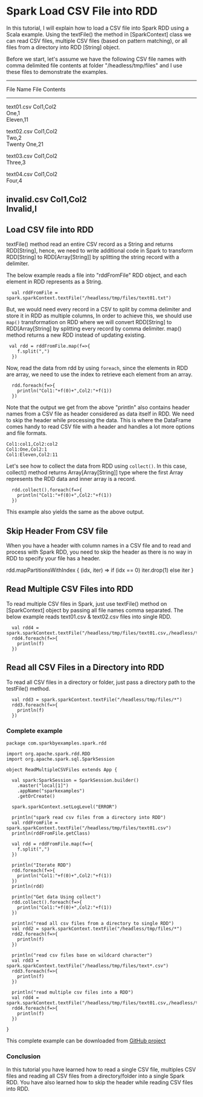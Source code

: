 

Spark Load CSV File into RDD
============================

In this tutorial, I will explain how to load a CSV file into Spark RDD
using a Scala example. Using the textFile() the method in
[SparkContext]
class we can read CSV files, multiple CSV files (based on pattern
matching), or all files from a directory into RDD \[String\] object.



Before we start, let's assume we have the following CSV file names with
comma delimited file contents at folder "/headless/tmp/files" and I use these
files to demonstrate the examples.

  -----------------------------------------------------------------------
  File Name                           File Contents
  ----------------------------------- -----------------------------------
  text01.csv                          Col1,Col2\
                                      One,1\
                                      Eleven,11

  text02.csv                          Col1,Col2\
                                      Two,2\
                                      Twenty One,21

  text03.csv                          Col1,Col2\
                                      Three,3

  text04.csv                          Col1,Col2\
                                      Four,4

  invalid.csv                         Col1,Col2\
                                      Invalid,I
  -----------------------------------------------------------------------



Load CSV file into RDD
----------------------------------------------------------------------------------------

textFile() method read an entire CSV record as a String and returns
RDD\[String\], hence, we need to write additional code in Spark to
transform RDD\[String\] to RDD\[Array\[String\]\] by splitting the
string record with a delimiter.



The below example reads a file into "rddFromFile" RDD object, and each
element in RDD represents as a String.

```
  val rddFromFile = spark.sparkContext.textFile("/headless/tmp/files/text01.txt")
```



But, we would need every record in a CSV to split by comma delimiter and
store it in RDD as multiple columns, In order to achieve this, we should
use `map()` transformation on RDD where we will convert RDD\[String\] to
RDD\[Array\[String\] by splitting every record by comma delimiter. map()
method returns a new RDD instead of updating existing.

```
 val rdd = rddFromFile.map(f=>{
    f.split(",")
  })
```



Now, read the data from rdd by using `foreach`, since the elements in
RDD are array, we need to use the index to retrieve each element from an
array.



```
  rdd.foreach(f=>{
    println("Col1:"+f(0)+",Col2:"+f(1))
  })
```



Note that the output we get from the above "println" also contains
header names from a CSV file as header considered as data itself in RDD.
We need to skip the header while processing the data. This is where the
DataFrame comes handy to read CSV file with a header and handles a lot
more options and file formats.

```
Col1:col1,Col2:col2
Col1:One,Col2:1
Col1:Eleven,Col2:11
```



Let's see how to collect the data from RDD using `collect()`. In this
case, collect() method returns Array\[Array\[String\]\] type where the
first Array represents the RDD data and inner array is a record.

```
  rdd.collect().foreach(f=>{
    println("Col1:"+f(0)+",Col2:"+f(1))
  })
```



This example also yields the same as the above output.






Skip Header From CSV file
----------------------------------------------------------------------------------------------

When you have a header with column names in a CSV file and to read and
process with Spark RDD, you need to skip the header as there is no way
in RDD to specify your file has a header.

rdd.mapPartitionsWithIndex { (idx, iter) =\> if (idx == 0) iter.drop(1)
else iter }

Read Multiple CSV Files into RDD
------------------------------------------------------------------------------------------------------------

To read multiple CSV files in Spark, just use textFile() method on
[SparkContext]
object by passing all file names comma separated. The below example
reads text01.csv & text02.csv files into single RDD.

```
  val rdd4 = spark.sparkContext.textFile("/headless/tmp/files/text01.csv,/headless/tmp/files/text02.csv")
  rdd4.foreach(f=>{
    println(f)
  })
```



Read all CSV Files in a Directory into RDD
--------------------------------------------------------------------------------------------------------------------------------

To read all CSV files in a directory or folder, just pass a directory
path to the testFile() method.

```
  val rdd3 = spark.sparkContext.textFile("/headless/tmp/files/*")
  rdd3.foreach(f=>{
    println(f)
  })
```



### Complete example

```
package com.sparkbyexamples.spark.rdd

import org.apache.spark.rdd.RDD
import org.apache.spark.sql.SparkSession

object ReadMultipleCSVFiles extends App {

  val spark:SparkSession = SparkSession.builder()
    .master("local[1]")
    .appName("sparkexamples")
    .getOrCreate()

  spark.sparkContext.setLogLevel("ERROR")

  println("spark read csv files from a directory into RDD")
  val rddFromFile = spark.sparkContext.textFile("/headless/tmp/files/text01.csv")
  println(rddFromFile.getClass)

  val rdd = rddFromFile.map(f=>{
    f.split(",")
  })

  println("Iterate RDD")
  rdd.foreach(f=>{
    println("Col1:"+f(0)+",Col2:"+f(1))
  })
  println(rdd)

  println("Get data Using collect")
  rdd.collect().foreach(f=>{
    println("Col1:"+f(0)+",Col2:"+f(1))
  })

  println("read all csv files from a directory to single RDD")
  val rdd2 = spark.sparkContext.textFile("/headless/tmp/files/*")
  rdd2.foreach(f=>{
    println(f)
  })

  println("read csv files base on wildcard character")
  val rdd3 = spark.sparkContext.textFile("/headless/tmp/files/text*.csv")
  rdd3.foreach(f=>{
    println(f)
  })

  println("read multiple csv files into a RDD")
  val rdd4 = spark.sparkContext.textFile("/headless/tmp/files/text01.csv,/headless/tmp/files/text02.csv")
  rdd4.foreach(f=>{
    println(f)
  })

}
```



This complete example can be downloaded from [GitHub
project](https://github.com/sparkbyexamples/spark-examples/blob/bfef54903032637b3b8d92591c64908fcad15369/spark-sql-examples/src/main/scala/com/sparkbyexamples/spark/rdd/ReadMultipleCSVFiles.scala)

### Conclusion

In this tutorial you have learned how to read a single CSV file,
multiples CSV files and reading all CSV files from a directory/folder
into a single Spark RDD. You have also learned how to skip the header
while reading CSV files into RDD.

